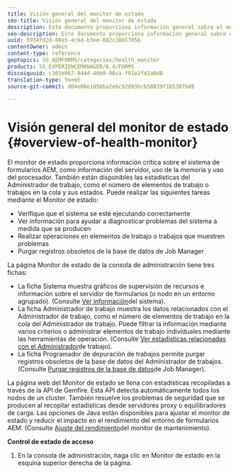 ```yaml
---
title: Visión general del monitor de estado
seo-title: Visión general del monitor de estado
description: Este documento proporciona información general sobre el monitor de mantenimiento y detalles sobre cómo acceder a él.
seo-description: Este documento proporciona información general sobre el monitor de mantenimiento y detalles sobre cómo acceder a él.
uuid: 5934fd2d-80a5-4c6d-b3ee-882c2865705b
contentOwner: admin
content-type: reference
geptopics: SG_AEMFORMS/categories/health_monitor
products: SG_EXPERIENCEMANAGER/6.4/FORMS
discoiquuid: c303e967-944d-40b0-96ca-f91e2f42a0d0
translation-type: tm+mt
source-git-commit: d04e08e105bba2e6c92d93bcb58839f1b5307bd8

---
```



# Visión general del monitor de estado {#overview-of-health-monitor}

El monitor de estado proporciona información crítica sobre el sistema de formularios AEM, como información del servidor, uso de la memoria y uso del procesador. También están disponibles las estadísticas del Administrador de trabajo, como el número de elementos de trabajo o trabajos en la cola y sus estados. Puede realizar las siguientes tareas mediante el Monitor de estado:

* Verifique que el sistema se esté ejecutando correctamente
* Ver información para ayudar a diagnosticar problemas del sistema a medida que se producen
* Realizar operaciones en elementos de trabajo o trabajos que muestren problemas
* Purgar registros obsoletos de la base de datos de Job Manager

La página Monitor de estado de la consola de administración tiene tres fichas:

* La ficha Sistema muestra gráficos de supervisión de recursos e información sobre el servidor de formularios (o nodo en un entorno agrupado). (Consulte [Ver información](/help/forms/using/admin-help/view-system-information.md#view-system-information)del sistema).
* La ficha Administrador de trabajo muestra los datos relacionados con el Administrador de trabajo, como el número de elementos de trabajo en la cola del Administrador de trabajo. Puede filtrar la información mediante varios criterios o administrar elementos de trabajo individuales mediante las herramientas de operación. (Consulte [Ver estadísticas relacionadas con el Administrador](/help/forms/using/admin-help/view-statistics-related-manager.md#view-statistics-related-to-work-manager)de trabajo).
* La ficha Programador de depuración de trabajos permite purgar registros obsoletos de la base de datos del Administrador de trabajos. (Consulte [Purgar registros de la base de datos](/help/forms/using/admin-help/purge-records-job-manager-database.md#purge-records-from-the-job-manager-database)de Job Manager).

La página web del Monitor de estado se llena con estadísticas recopiladas a través de la API de Gemfire. Esta API detecta automáticamente todos los nodos de un clúster. También resuelve los problemas de seguridad que se producen al recopilar estadísticas desde servidores proxy o equilibradores de carga. Las opciones de Java están disponibles para ajustar el monitor de estado y reducir el impacto en el rendimiento del entorno de formularios AEM. (Consulte [Ajuste del rendimiento](/help/forms/using/admin-help/fine-tuning-health-monitor-performance.md#fine-tuning-health-monitor-performance)del monitor de mantenimiento).

**Control de estado de acceso**

1. En la consola de administración, haga clic en Monitor de estado en la esquina superior derecha de la página.


